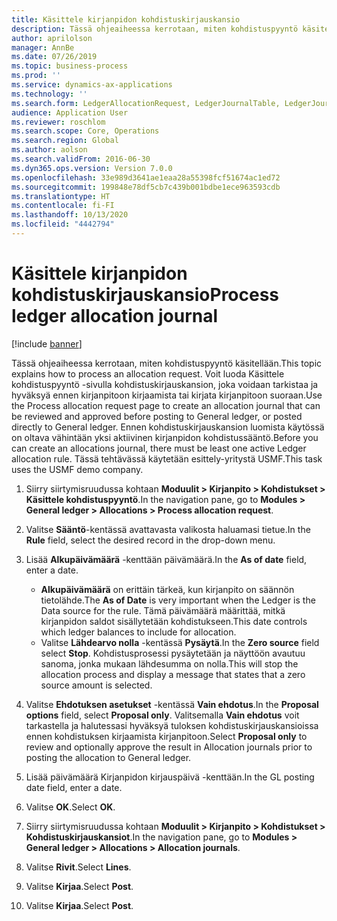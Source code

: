 ```yaml
---
title: Käsittele kirjanpidon kohdistuskirjauskansio
description: Tässä ohjeaiheessa kerrotaan, miten kohdistuspyyntö käsitellään Dynamics 365 Finance -ohjelmassa.
author: aprilolson
manager: AnnBe
ms.date: 07/26/2019
ms.topic: business-process
ms.prod: ''
ms.service: dynamics-ax-applications
ms.technology: ''
ms.search.form: LedgerAllocationRequest, LedgerJournalTable, LedgerJournalTransAllocation
audience: Application User
ms.reviewer: roschlom
ms.search.scope: Core, Operations
ms.search.region: Global
ms.author: aolson
ms.search.validFrom: 2016-06-30
ms.dyn365.ops.version: Version 7.0.0
ms.openlocfilehash: 33e989d3641ae1eaa28a55398fcf51674ac1ed72
ms.sourcegitcommit: 199848e78df5cb7c439b001bdbe1ece963593cdb
ms.translationtype: HT
ms.contentlocale: fi-FI
ms.lasthandoff: 10/13/2020
ms.locfileid: "4442794"
---
```

# <a name="process-ledger-allocation-journal"></a><span data-ttu-id="01738-103">Käsittele kirjanpidon kohdistuskirjauskansio</span><span class="sxs-lookup"><span data-stu-id="01738-103">Process ledger allocation journal</span></span>

[!include [banner](../../includes/banner.md)]

<span data-ttu-id="01738-104">Tässä ohjeaiheessa kerrotaan, miten kohdistuspyyntö käsitellään.</span><span class="sxs-lookup"><span data-stu-id="01738-104">This topic explains how to process an allocation request.</span></span> <span data-ttu-id="01738-105">Voit luoda Käsittele kohdistuspyyntö -sivulla kohdistuskirjauskansion, joka voidaan tarkistaa ja hyväksyä ennen kirjanpitoon kirjaamista tai kirjata kirjanpitoon suoraan.</span><span class="sxs-lookup"><span data-stu-id="01738-105">Use the Process allocation request page to create an allocation journal that can be reviewed and approved before posting to General ledger, or posted directly to General ledger.</span></span> <span data-ttu-id="01738-106">Ennen kohdistuskirjauskansion luomista käytössä on oltava vähintään yksi aktiivinen kirjanpidon kohdistussääntö.</span><span class="sxs-lookup"><span data-stu-id="01738-106">Before you can create an allocations journal, there must be least one active Ledger allocation rule.</span></span> <span data-ttu-id="01738-107">Tässä tehtävässä käytetään esittely-yritystä USMF.</span><span class="sxs-lookup"><span data-stu-id="01738-107">This task uses the USMF demo company.</span></span>

1. <span data-ttu-id="01738-108">Siirry siirtymisruudussa kohtaan **Moduulit > Kirjanpito > Kohdistukset > Käsittele kohdistuspyyntö**.</span><span class="sxs-lookup"><span data-stu-id="01738-108">In the navigation pane, go to **Modules > General ledger > Allocations > Process allocation request**.</span></span>
2. <span data-ttu-id="01738-109">Valitse **Sääntö**-kentässä avattavasta valikosta haluamasi tietue.</span><span class="sxs-lookup"><span data-stu-id="01738-109">In the **Rule** field, select the desired record in the drop-down menu.</span></span>
3. <span data-ttu-id="01738-110">Lisää **Alkupäivämäärä** -kenttään päivämäärä.</span><span class="sxs-lookup"><span data-stu-id="01738-110">In the **As of date** field, enter a date.</span></span>

    - <span data-ttu-id="01738-111">**Alkupäivämäärä** on erittäin tärkeä, kun kirjanpito on säännön tietolähde.</span><span class="sxs-lookup"><span data-stu-id="01738-111">The **As of Date** is very important when the Ledger is the Data source for the rule.</span></span> <span data-ttu-id="01738-112">Tämä päivämäärä määrittää, mitkä kirjanpidon saldot sisällytetään kohdistukseen.</span><span class="sxs-lookup"><span data-stu-id="01738-112">This date controls which ledger balances to include for allocation.</span></span>  
    - <span data-ttu-id="01738-113">Valitse **Lähdearvo nolla** -kentässä **Pysäytä**.</span><span class="sxs-lookup"><span data-stu-id="01738-113">In the **Zero source** field select **Stop**.</span></span> <span data-ttu-id="01738-114">Kohdistusprosessi pysäytetään ja näyttöön avautuu sanoma, jonka mukaan lähdesumma on nolla.</span><span class="sxs-lookup"><span data-stu-id="01738-114">This will stop the allocation process and display a message that states that a zero source amount is selected.</span></span>  

4. <span data-ttu-id="01738-115">Valitse **Ehdotuksen asetukset** -kentässä **Vain ehdotus**.</span><span class="sxs-lookup"><span data-stu-id="01738-115">In the **Proposal options** field, select **Proposal only**.</span></span> <span data-ttu-id="01738-116">Valitsemalla **Vain ehdotus** voit tarkastella ja halutessasi hyväksyä tuloksen kohdistuskirjauskansioissa ennen kohdistuksen kirjaamista kirjanpitoon.</span><span class="sxs-lookup"><span data-stu-id="01738-116">Select **Proposal only** to review and optionally approve the result in Allocation journals prior to posting the allocation to General ledger.</span></span>  
5. <span data-ttu-id="01738-117">Lisää päivämäärä Kirjanpidon kirjauspäivä -kenttään.</span><span class="sxs-lookup"><span data-stu-id="01738-117">In the GL posting date field, enter a date.</span></span>
6. <span data-ttu-id="01738-118">Valitse **OK**.</span><span class="sxs-lookup"><span data-stu-id="01738-118">Select **OK**.</span></span>
7. <span data-ttu-id="01738-119">Siirry siirtymisruudussa kohtaan **Moduulit > Kirjanpito > Kohdistukset > Kohdistuskirjauskansiot**.</span><span class="sxs-lookup"><span data-stu-id="01738-119">In the navigation pane, go to **Modules > General ledger > Allocations > Allocation journals**.</span></span>
8. <span data-ttu-id="01738-120">Valitse **Rivit**.</span><span class="sxs-lookup"><span data-stu-id="01738-120">Select **Lines**.</span></span>
9. <span data-ttu-id="01738-121">Valitse **Kirjaa**.</span><span class="sxs-lookup"><span data-stu-id="01738-121">Select **Post**.</span></span>
10. <span data-ttu-id="01738-122">Valitse **Kirjaa**.</span><span class="sxs-lookup"><span data-stu-id="01738-122">Select **Post**.</span></span>

